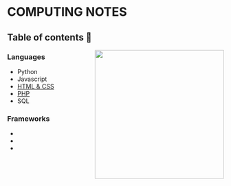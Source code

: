 # COMPUTING NOTES

## Table of contents 📑

<img src="https://planspace.org/20151206-how_to_eat_computers/img/cat_at_mini_desk.jpg" height="300" align="right">

### Languages 

* Python
* Javascript
* [HTML & CSS](bachelor-1/HTMLCSS.md)
* [PHP](bachelor-1/PHP.md)
* SQL

### Frameworks

*
*
*

